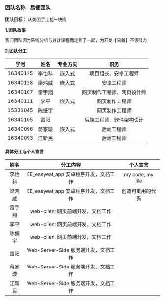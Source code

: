 ﻿### 团队名称：易餐团队

**团队目标：** 从美团手上抢一块肉

**1.团队故事**

我们团队因为系统分析与设计课程而走到了一起，为开发【易餐】不懈努力

 

**2.团队分工**

|    学号    |  姓名  | 专业方向  |     职务     |
| :------: | :--: | :---: | :--------: |
| 16340125 | 李怡科  | 嵌入式 | 项目组长，安卓工程师  |
| 16340128 | 梁鸿威  | 嵌入式 |  安卓工程师 |
| 16340107 | 雷宇翔  |  | 网页制作工程师、网页设计师 |
| 16340121 | 李平  | 嵌入式 | 网页制作工程师  |
| 15331045	 | 陈振宇  |  | 网页制作工程师  |
| 16340105	 | 雷阳  |  | 后端工程师、软件架构设计  |
| 16340096 | 蒋家璇  | 嵌入式 | 后端工程师  |
| 16340093	 | 江新民	  |  | 后端工程师  |



**具体分工与个人宣言**

|  姓名  |                   分工内容                   |                个人宣言                 |
| :--: | :--------------------------------------: | :---------------------------------: |
| 李怡科  | EE_easyeat_app 安卓程序开发，文档工作  | my code, my life | 
| 梁鸿威  | EE_easyeat_app 安卓程序开发，文档工作  | 创造可重用的代码|
| 雷宇翔  | web-client 网页前端开发，文档工作      | |
| 李平    | web-client 网页前端开发，文档工作      | |
| 陈振宇  | web-client 网页前端开发，文档工作      | |
| 雷阳    | Web-Server-Side 服务端开发，文档工作 	 | |
| 蒋家璇  | Web-Server-Side 服务端开发，文档工作 	 | |
| 江新民	 | Web-Server-Side 服务端开发，文档工作 	 | |

